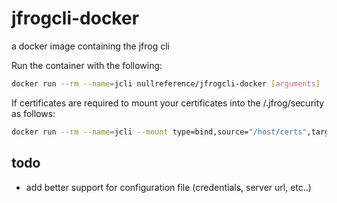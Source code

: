 # jfrogcli-docker
a docker image containing the jfrog cli

Run the container with the following:

```bash
docker run --rm --name=jcli nullreference/jfrogcli-docker [arguments]
```

If certificates are required to mount your certificates into the /.jfrog/security as follows:

```bash
docker run --rm --name=jcli --mount type=bind,source="/host/certs",target=/.jfrog/security nullreference/jfrogcli-docker [arguments]
```

## todo

* add better support for configuration file (credentials, server url, etc..)
